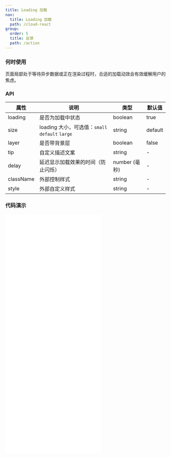 ```yaml
---
title: Loading 加载
nav:
  title: Loading 加载
  path: /cloud-react
group:
  order: 5
  title: 反馈
  path: /action
---
```


### 何时使用

页面局部处于等待异步数据或正在渲染过程时，合适的加载动效会有效缓解用户的焦虑。

### API

| 属性      | 说明                                            | 类型          | 默认值  |
| --------- | ----------------------------------------------- | ------------- | ------- |
| loading   | 是否为加载中状态                                | boolean       | true    |
| size      | loading 大小，可选值：`small` `default` `large` | string        | default |
| layer     | 是否带背景层                                    | boolean       | false   |
| tip       | 自定义描述文案                                  | string        | -       |
| delay     | 延迟显示加载效果的时间（防止闪烁）              | number (毫秒) | -       |
| className | 外部控制样式                                    | string        | -       |
| style | 外部自定义样式                                    | string        | -       |

 ### 代码演示 

<embed src="@components/loading/demos/basic-loading.md" /> 

<embed src="@components/loading/demos/delay.md" /> 

<embed src="@components/loading/demos/embed.md" /> 

[comment]: <> (<embed src="@components/loading/demos/layer.md" /> )

<embed src="@components/loading/demos/size.md" /> 

<embed src="@components/loading/demos/tip.md" /> 
